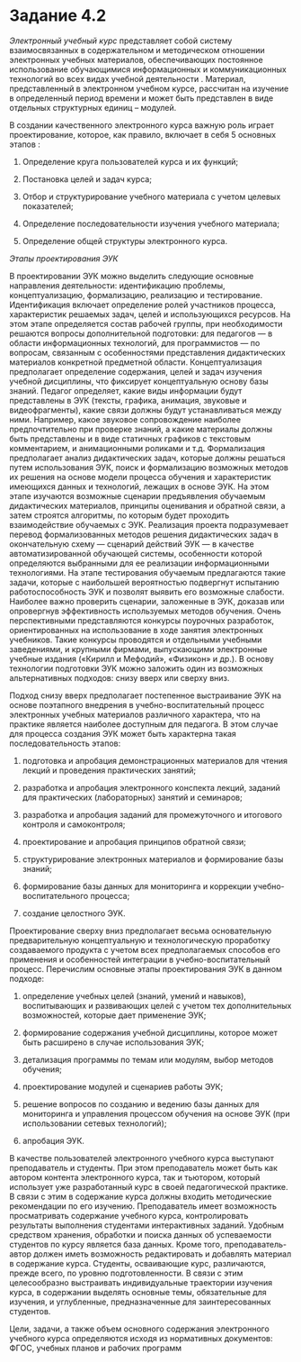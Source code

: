 # Задание 4.2

_Электронный учебный курс_ представляет собой систему взаимосвязанных в содержательном и методическом отношении электронных учебных материалов, обеспечивающих постоянное использование обучающимися информационных и коммуникационных технологий во всех видах учебной деятельности . Материал, представленный в электронном учебном курсе, рассчитан на изучение в определенный период времени и может быть представлен в виде отдельных структурных единиц – модулей. 

В создании качественного электронного курса важную роль играет проектирование, которое, как правило, включает в себя 5 основных этапов : 

1. Определение круга пользователей курса и их функций; 

2. Постановка целей и задач курса; 

3. Отбор и структурирование учебного материала с учетом целевых показателей; 

4. Определение последовательности изучения учебного материала; 

5. Определение общей структуры электронного курса. 

_Этапы проектирования ЭУК_ 

В проектировании ЭУК можно выделить следующие основные направления деятельности: идентификацию проблемы, концептуализацию, формализацию, реализацию и тестирование. 
Идентификация включает определение ролей участников процесса, характеристик решаемых задач, целей и использующихся ресурсов. На этом этапе определяется состав рабочей группы, при необходимости решаются вопросы дополнительной подготовки: для педагогов — в области информационных технологий, для программистов — по вопросам, связанным с особенностями представления дидактических материалов конкретной предметной области. 
Концептуализация предполагает определение содержания, целей и задач изучения учебной дисциплины, что фиксирует концептуальную основу базы знаний. Педагог определяет, какие виды информации будут представлены в ЭУК (тексты, графика, анимация, звуковые и видеофрагменты), какие связи должны будут устанавливаться между ними. Например, какое звуковое сопровождение наиболее предпочтительно при проверке знаний, а какие материалы должны быть представлены и в виде статичных графиков с текстовым комментарием, и анимационными роликами и т.д. 
Формализация предполагает анализ дидактических задач, которые должны решаться путем использования ЭУК, поиск и формализацию возможных методов их решения на основе модели процесса обучения и характеристик имеющихся данных и технологий, лежащих в основе ЭУК. На этом этапе изучаются возможные сценарии предъявления обучаемым дидактических материалов, принципы оценивания и обратной связи, а затем строятся алгоритмы, по которым будет проходить взаимодействие обучаемых с ЭУК. 
Реализация проекта подразумевает перевод формализованных методов решения дидактических задач в окончательную схему — сценарий действий ЭУК — в качестве автоматизированной обучающей системы, особенности которой определяются выбранными для ее реализации информационными технологиями. 
На этапе тестирования обучаемым предлагаются такие задачи, которые с наибольшей вероятностью подвергнут испытанию работоспособность ЭУК и позволят выявить его возможные слабости. Наиболее важно проверить сценарии, заложенные в ЭУК, доказав или опровергнув эффективность используемых методов обучения. Очень перспективными представляются конкурсы поурочных разработок, ориентированных на использование в ходе 
занятия электронных учебников. Такие конкурсы проводятся и отдельными учебными заведениями, и крупными фирмами, выпускающими электронные учебные издания («Кирилл и Мефодий», «Физикон» и др.). 
В основу технологии подготовки ЭУК можно заложить один из возможных альтернативных подходов: снизу вверх или сверху вниз. 

Подход снизу вверх предполагает постепенное выстраивание ЭУК на основе поэтапного внедрения в учебно-воспитательный процесс электронных учебных материалов различного характера, что на практике является наиболее доступным для педагога. В этом случае для процесса создания ЭУК может быть характерна такая последовательность этапов: 

1) подготовка и апробация демонстрационных материалов для чтения лекций и проведения практических занятий; 

2) разработка и апробация электронного конспекта лекций, заданий для практических (лабораторных) занятий и семинаров; 

3) разработка и апробация заданий для промежуточного и итогового контроля и самоконтроля; 

4) проектирование и апробация принципов обратной связи; 

5) структурирование электронных материалов и формирование базы знаний; 

6) формирование базы данных для мониторинга и коррекции учебно-воспитательного процесса; 

7) создание целостного ЭУК. 

Проектирование сверху вниз предполагает весьма основательную предварительную концептуальную и технологическую проработку создаваемого продукта с учетом всех предполагаемых способов его применения и особенностей интеграции в учебно-воспитательный процесс. Перечислим основные этапы проектирования ЭУК в данном подходе: 

1) определение учебных целей (знаний, умений и навыков), воспитывающих и развивающих целей с учетом тех дополнительных возможностей, которые дает применение ЭУК; 

2) формирование содержания учебной дисциплины, которое может быть расширено в случае использования ЭУК; 

3) детализация программы по темам или модулям, выбор методов обучения; 

4) проектирование модулей и сценариев работы ЭУК; 

5) решение вопросов по созданию и ведению базы данных для мониторинга и управления процессом обучения на основе ЭУК (при использовании сетевых технологий); 

6) апробация ЭУК. 

В качестве пользователей электронного учебного курса выступают преподаватель и студенты. При этом преподаватель может быть как автором контента электронного курса, так и тьютором, который использует уже разработанный курс в своей педагогической практике. В связи с этим в содержание курса должны входить методические рекомендации по его изучению. Преподаватель имеет возможность просматривать содержание учебного курса, 
контролировать результаты выполнения студентами интерактивных заданий. Удобным средством хранения, обработки и поиска данных об успеваемости студентов по курсу является база данных. Кроме того, преподаватель-автор должен иметь возможность редактировать и добавлять материал в содержание курса. 
Студенты, осваивающие курс, различаются, прежде всего, по уровню подготовленности. В связи с этим целесообразно выстраивать индивидуальные траектории изучения курса, в содержании выделять основные темы, обязательные для изучения, и углубленные, предназначенные для заинтересованных студентов. 

Цели, задачи, а также объем основного содержания электронного учебного курса определяются исходя из нормативных документов: ФГОС, учебных планов и рабочих программ
